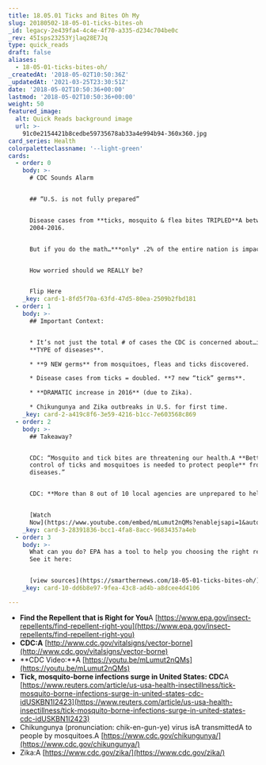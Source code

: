 ```yaml
---
title: 18.05.01 Ticks and Bites Oh My
slug: 20180502-18-05-01-ticks-bites-oh
_id: legacy-2e439fa4-4c4e-4f70-a335-d234c704be0c
_rev: 45Isps23253Yjlaq28E7Jq
type: quick_reads
draft: false
aliases:
  - 18-05-01-ticks-bites-oh/
_createdAt: '2018-05-02T10:50:36Z'
_updatedAt: '2021-03-25T23:30:51Z'
date: '2018-05-02T10:50:36+00:00'
lastmod: '2018-05-02T10:50:36+00:00'
weight: 50
featured_image:
  alt: Quick Reads background image
  url: >-
    91c0e2154421b8cedbe59735678ab33a4e994b94-360x360.jpg
card_series: Health
colorpaletteclassname: '--light-green'
cards:
  - order: 0
    body: >-
      # CDC Sounds Alarm


      ## “U.S. is not fully prepared”


      Disease cases from **ticks, mosquito & flea bites TRIPLED**A between
      2004-2016.


      But if you do the math…***only* .2% of the entire nation is impacted**.


      How worried should we REALLY be?


      Flip Here
    _key: card-1-8fd5f70a-63fd-47d5-80ea-2509b2fbd181
  - order: 1
    body: >-
      ## Important Context:


      * It’s not just the total # of cases the CDC is concerned about…it’s the
      **TYPE of diseases**.

      * **9 NEW germs** from mosquitoes, fleas and ticks discovered.

      * Disease cases from ticks = doubled. **7 new “tick” germs**.

      * **DRAMATIC increase in 2016** (due to Zika).

      * Chikungunya and Zika outbreaks in U.S. for first time.
    _key: card-2-a419c8f6-3e59-4216-b1cc-7e603568c869
  - order: 2
    body: >-
      ## Takeaway?


      CDC: “Mosquito and tick bites are threatening our health.A **Better
      control of ticks and mosquitoes is needed to protect people** from these
      diseases.”


      CDC: **More than 8 out of 10 local agencies are unprepared to help.**


      [Watch
      Now](https://www.youtube.com/embed/mLumut2nQMs?enablejsapi=1&autoplay=1&rel=0)
    _key: card-3-28391836-bcc1-4fa8-8acc-96834357a4eb
  - order: 3
    body: >-
      What can you do? EPA has a tool to help you choosing the right repellant.
      See it here:


      [view sources](https://smarthernews.com/18-05-01-ticks-bites-oh/)
    _key: card-10-dd6b8e97-9fea-43c8-ad4b-a8dcee4d4106

---
```

* **Find the Repellent that is Right for You**A [https://www.epa.gov/insect-repellents/find-repellent-right-you](https://www.epa.gov/insect-repellents/find-repellent-right-you)
* **CDC:A** [http://www.cdc.gov/vitalsigns/vector-borne](http://www.cdc.gov/vitalsigns/vector-borne)
* **CDC Video:**A [https://youtu.be/mLumut2nQMs](https://youtu.be/mLumut2nQMs)
* **Tick, mosquito-borne infections surge in United States: CDC**A [https://www.reuters.com/article/us-usa-health-insectillness/tick-mosquito-borne-infections-surge-in-united-states-cdc-idUSKBN1I2423](https://www.reuters.com/article/us-usa-health-insectillness/tick-mosquito-borne-infections-surge-in-united-states-cdc-idUSKBN1I2423)
* Chikungunya (pronunciation: chik-en-gun-ye) virus isA transmittedA to people by mosquitoes.A [https://www.cdc.gov/chikungunya/](https://www.cdc.gov/chikungunya/)
* Zika:A [https://www.cdc.gov/zika/](https://www.cdc.gov/zika/)